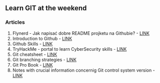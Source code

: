## Learn GIT at the weekend

### Articles 
1. Flynerd - Jak napisać dobre README projketu na Githubie? - [LINK](https://www.flynerd.pl/2018/06/jak-napisac-dobre-readme-projektu-na-githubie.html)
2. Introduction to Github - [LINK](https://github.com/skills/introduction-to-github)
3. Github Skills - [LINK](https://github.com/skills/)
4. TryHackMe - portal to learn CyberSecurity skills - [LINK](https://tryhackme.com/)
5. Git cheatsheet - [LINK](https://education.github.com/git-cheat-sheet-education.pdf)
6. Git branching strategies - [LINK](https://dev.to/juniourrau/6-types-of-git-branching-strategy-g54)
7. Git Pro Book - [LINK](https://git-scm.com/book/pl/v2)
8. Notes with crucial information concernig Git control system version - [LINK](https://github.com/bogdanpolak/nauka-gita)
